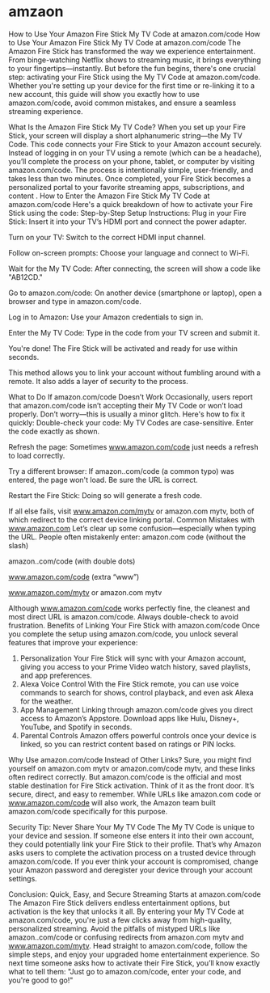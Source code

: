 # amzaon
How to Use Your Amazon Fire Stick My TV Code at amazon.com/code 
How to Use Your Amazon Fire Stick My TV Code at amazon.com/code 
The Amazon Fire Stick has transformed the way we experience entertainment. From binge-watching Netflix shows to streaming music, it brings everything to your fingertips—instantly. But before the fun begins, there's one crucial step: activating your Fire Stick using the My TV Code at amazon.com/code.
Whether you're setting up your device for the first time or re-linking it to a new account, this guide will show you exactly how to use amazon.com/code, avoid common mistakes, and ensure a seamless streaming experience.

What Is the Amazon Fire Stick My TV Code?
When you set up your Fire Stick, your screen will display a short alphanumeric string—the My TV Code. This code connects your Fire Stick to your Amazon account securely. Instead of logging in on your TV using a remote (which can be a headache), you’ll complete the process on your phone, tablet, or computer by visiting amazon.com/code.
The process is intentionally simple, user-friendly, and takes less than two minutes. Once completed, your Fire Stick becomes a personalized portal to your favorite streaming apps, subscriptions, and content
.
How to Enter the Amazon Fire Stick My TV Code at amazon.com/code
Here's a quick breakdown of how to activate your Fire Stick using the code:
Step-by-Step Setup Instructions:
Plug in your Fire Stick: Insert it into your TV’s HDMI port and connect the power adapter.

Turn on your TV: Switch to the correct HDMI input channel.

Follow on-screen prompts: Choose your language and connect to Wi-Fi.

Wait for the My TV Code: After connecting, the screen will show a code like "AB12CD."

Go to amazon.com/code: On another device (smartphone or laptop), open a browser and type in amazon.com/code.

Log in to Amazon: Use your Amazon credentials to sign in.

Enter the My TV Code: Type in the code from your TV screen and submit it.

You're done! The Fire Stick will be activated and ready for use within seconds.

This method allows you to link your account without fumbling around with a remote. It also adds a layer of security to the process.

What to Do If amazon.com/code Doesn’t Work
Occasionally, users report that amazon.com/code isn’t accepting their My TV Code or won’t load properly. Don’t worry—this is usually a minor glitch. Here's how to fix it quickly:
Double-check your code: My TV Codes are case-sensitive. Enter the code exactly as shown.

Refresh the page: Sometimes www.amazon.com/code just needs a refresh to load correctly.

Try a different browser: If amazon..com/code (a common typo) was entered, the page won't load. Be sure the URL is correct.

Restart the Fire Stick: Doing so will generate a fresh code.

If all else fails, visit www.amazon.com/mytv or amazon.com mytv, both of which redirect to the correct device linking portal.
Common Mistakes with www.amazon.com
Let’s clear up some confusion—especially when typing the URL. People often mistakenly enter:
amazon.com code (without the slash)

amazon..com/code (with double dots)

www.amazon.com/code (extra “www”)

www.amazon.com/mytv or amazon.com mytv

Although www.amazon.com/code works perfectly fine, the cleanest and most direct URL is amazon.com/code. Always double-check to avoid frustration.
Benefits of Linking Your Fire Stick with amazon.com/code
Once you complete the setup using amazon.com/code, you unlock several features that improve your experience:
1. Personalization
Your Fire Stick will sync with your Amazon account, giving you access to your Prime Video watch history, saved playlists, and app preferences.
2. Alexa Voice Control
With the Fire Stick remote, you can use voice commands to search for shows, control playback, and even ask Alexa for the weather.
3. App Management
Linking through amazon.com/code gives you direct access to Amazon’s Appstore. Download apps like Hulu, Disney+, YouTube, and Spotify in seconds.
4. Parental Controls
Amazon offers powerful controls once your device is linked, so you can restrict content based on ratings or PIN locks.

Why Use amazon.com/code Instead of Other Links?
Sure, you might find yourself on amazon.com mytv or amazon.com/code mytv, and these links often redirect correctly. But amazon.com/code is the official and most stable destination for Fire Stick activation.
Think of it as the front door. It’s secure, direct, and easy to remember. While URLs like amazon.com code or www.amazon.com/code will also work, the Amazon team built amazon.com/code specifically for this purpose.

Security Tip: Never Share Your My TV Code
The My TV Code is unique to your device and session. If someone else enters it into their own account, they could potentially link your Fire Stick to their profile. That’s why Amazon asks users to complete the activation process on a trusted device through amazon.com/code.
If you ever think your account is compromised, change your Amazon password and deregister your device through your account settings.

Conclusion: Quick, Easy, and Secure Streaming Starts at amazon.com/code
The Amazon Fire Stick delivers endless entertainment options, but activation is the key that unlocks it all. By entering your My TV Code at amazon.com/code, you're just a few clicks away from high-quality, personalized streaming.
Avoid the pitfalls of mistyped URLs like amazon..com/code or confusing redirects from amazon.com mytv and www.amazon.com/mytv. Head straight to amazon.com/code, follow the simple steps, and enjoy your upgraded home entertainment experience.
So next time someone asks how to activate their Fire Stick, you’ll know exactly what to tell them: "Just go to amazon.com/code, enter your code, and you're good to go!"


